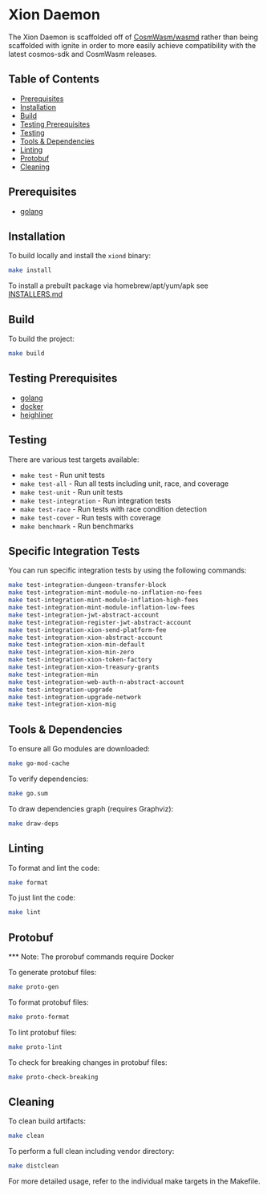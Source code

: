# Xion Daemon

The Xion Daemon is scaffolded off of [CosmWasm/wasmd](https://github.com/CosmWasm/wasmd)
rather than being scaffolded with ignite in order to more easily achieve
compatibility with the latest cosmos-sdk and CosmWasm releases.

## Table of Contents

- [Prerequisites](#prerequisites)
- [Installation](#installation)
- [Build](#build)
- [Testing Prerequisites](#testing-prerequisites)
- [Testing](#testing)
- [Tools & Dependencies](#tools--dependencies)
- [Linting](#linting)
- [Protobuf](#protobuf)
- [Cleaning](#cleaning)

## Prerequisites

- [golang](https://golang.org)

## Installation

To build locally and install the `xiond` binary:

```sh
make install
```

To install a prebuilt package via homebrew/apt/yum/apk see [INSTALLERS.md](INSTALLERS.md)

## Build

To build the project:

```sh
make build
```

## Testing Prerequisites

- [golang](https://golang.org)
- [docker](https://docs.docker.com/get-docker/)
- [heighliner](https://github.com/strangelove-ventures/heighliner)

## Testing

There are various test targets available:

- `make test` - Run unit tests
- `make test-all` - Run all tests including unit, race, and coverage
- `make test-unit` - Run unit tests
- `make test-integration` - Run integration tests
- `make test-race` - Run tests with race condition detection
- `make test-cover` - Run tests with coverage
- `make benchmark` - Run benchmarks

## Specific Integration Tests

You can run specific integration tests by using the following commands:

```sh
make test-integration-dungeon-transfer-block
make test-integration-mint-module-no-inflation-no-fees
make test-integration-mint-module-inflation-high-fees
make test-integration-mint-module-inflation-low-fees
make test-integration-jwt-abstract-account
make test-integration-register-jwt-abstract-account
make test-integration-xion-send-platform-fee
make test-integration-xion-abstract-account
make test-integration-xion-min-default
make test-integration-xion-min-zero
make test-integration-xion-token-factory
make test-integration-xion-treasury-grants
make test-integration-min
make test-integration-web-auth-n-abstract-account
make test-integration-upgrade
make test-integration-upgrade-network
make test-integration-xion-mig
```

## Tools & Dependencies

To ensure all Go modules are downloaded:

```sh
make go-mod-cache
```

To verify dependencies:

```sh
make go.sum
```

To draw dependencies graph (requires Graphviz):

```sh
make draw-deps
```

## Linting

To format and lint the code:

```sh
make format
```

To just lint the code:

```sh
make lint
```

## Protobuf

*** Note: The prorobuf commands require Docker

To generate protobuf files:

```sh
make proto-gen
```

To format protobuf files:

```sh
make proto-format
```

To lint protobuf files:

```sh
make proto-lint
```

To check for breaking changes in protobuf files:

```sh
make proto-check-breaking
```

## Cleaning

To clean build artifacts:

```sh
make clean
```

To perform a full clean including vendor directory:

```sh
make distclean
```

For more detailed usage, refer to the individual make targets in the Makefile.
